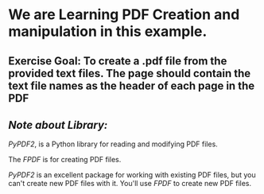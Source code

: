 # We are Learning PDF Creation and manipulation in this example.
## Exercise Goal: To create a .pdf file from the provided text files. The page should contain the text file names as the header of each page in the PDF 


## *Note about Library:* 
*PyPDF2*, is a Python library for reading and modifying PDF files. 

The *FPDF* is for creating PDF files. 

*PyPDF2* is an excellent package for working with existing PDF files, but you can't create new PDF files with it. You'll use *FPDF* to create new PDF files.